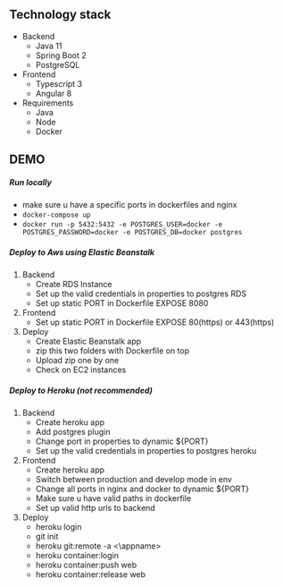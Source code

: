 ## Technology stack
- Backend
  - Java 11
  - Spring Boot 2
  - PostgreSQL
- Frontend
  - Typescript 3
  - Angular 8
- Requirements
  - Java
  - Node
  - Docker

## DEMO 

##### Run locally
- make sure u have a specific ports in dockerfiles and nginx
- `docker-compose up`
- `docker run -p 5432:5432 -e POSTGRES_USER=docker -e POSTGRES_PASSWORD=docker -e POSTGRES_DB=docker postgres`

##### Deploy to Aws using Elastic Beanstalk
1. Backend
    - Create RDS Instance
    - Set up the valid credentials in properties to postgres RDS
    - Set up static PORT in Dockerfile EXPOSE 8080
2. Frontend
    - Set up static PORT in Dockerfile EXPOSE 80(https) or 443(https)
3. Deploy
    - Create Elastic Beanstalk app
    - zip this two folders with Dockerfile on top
    - Upload zip one by one
    - Check on EC2 instances
  
##### Deploy to Heroku (not recommended)
1. Backend
    - Create heroku app
    - Add postgres plugin
    - Change port in properties to dynamic ${PORT}
    - Set up the valid credentials in properties to postgres heroku
2. Frontend
    - Create heroku app
    - Switch between production and develop mode in env
    - Change all ports in nginx and docker to dynamic ${PORT}
    - Make sure u have valid paths in dockerfile
    - Set up valid http urls to backend
3. Deploy
    - heroku login
    - git init
    - heroku git:remote -a <\appname>
    - heroku container:login
    - heroku container:push web
    - heroku container:release web
